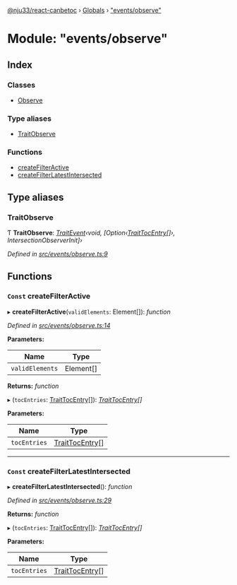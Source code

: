 [@nju33/react-canbetoc](../README.md) › [Globals](../globals.md) › ["events/observe"](_events_observe_.md)

# Module: "events/observe"

## Index

### Classes

* [Observe](../classes/_events_observe_.observe.md)

### Type aliases

* [TraitObserve](_events_observe_.md#traitobserve)

### Functions

* [createFilterActive](_events_observe_.md#const-createfilteractive)
* [createFilterLatestIntersected](_events_observe_.md#const-createfilterlatestintersected)

## Type aliases

###  TraitObserve

Ƭ **TraitObserve**: *[TraitEvent](../interfaces/_events_event_.traitevent.md)‹void, [Option‹[TraitTocEntry](../interfaces/_entities_toc_entry_.traittocentry.md)[]›, IntersectionObserverInit]›*

*Defined in [src/events/observe.ts:9](https://github.com/nju33/react-canbetoc/blob/62216a1/src/events/observe.ts#L9)*

## Functions

### `Const` createFilterActive

▸ **createFilterActive**(`validElements`: Element[]): *function*

*Defined in [src/events/observe.ts:14](https://github.com/nju33/react-canbetoc/blob/62216a1/src/events/observe.ts#L14)*

**Parameters:**

Name | Type |
------ | ------ |
`validElements` | Element[] |

**Returns:** *function*

▸ (`tocEntries`: [TraitTocEntry](../interfaces/_entities_toc_entry_.traittocentry.md)[]): *[TraitTocEntry](../interfaces/_entities_toc_entry_.traittocentry.md)[]*

**Parameters:**

Name | Type |
------ | ------ |
`tocEntries` | [TraitTocEntry](../interfaces/_entities_toc_entry_.traittocentry.md)[] |

___

### `Const` createFilterLatestIntersected

▸ **createFilterLatestIntersected**(): *function*

*Defined in [src/events/observe.ts:29](https://github.com/nju33/react-canbetoc/blob/62216a1/src/events/observe.ts#L29)*

**Returns:** *function*

▸ (`tocEntries`: [TraitTocEntry](../interfaces/_entities_toc_entry_.traittocentry.md)[]): *[TraitTocEntry](../interfaces/_entities_toc_entry_.traittocentry.md)[]*

**Parameters:**

Name | Type |
------ | ------ |
`tocEntries` | [TraitTocEntry](../interfaces/_entities_toc_entry_.traittocentry.md)[] |
